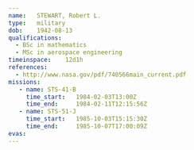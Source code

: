 ```yaml
---
name:	STEWART, Robert L.
type:	military
dob:	1942-08-13
qualifications:
  - BSc in mathematics
  - MSc in aerospace engineering
timeinspace:	12d1h
references:
  - http://www.nasa.gov/pdf/740566main_current.pdf
missions:
   - name: STS-41-B
     time_start:   1984-02-03T13:00Z
     time_end:     1984-02-11T12:15:56Z
   - name: STS-51-J
     time_start:   1985-10-03T15:15:30Z
     time_end:     1985-10-07T17:00:09Z
evas:
---
```

